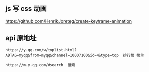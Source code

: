 ## js 写 css 动画
https://github.com/HenrikJoreteg/create-keyframe-animation

## api 原地址
```
https://y.qq.com/w/toplist.html?ADTAG=myqq&from=myqq&channel=10007100&id=4&type=top  排行榜 榜单

https://m.y.qq.com/#search  搜索
```